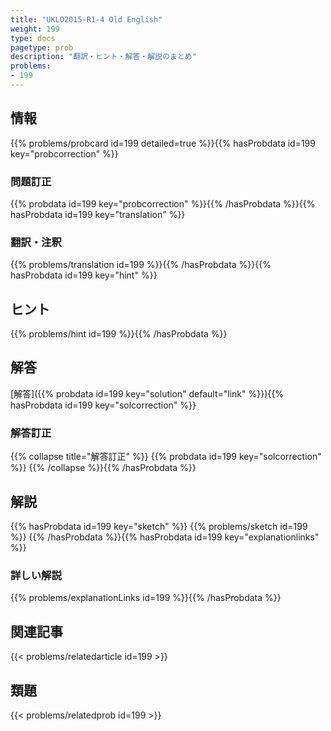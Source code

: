 ```yaml
---
title: "UKLO2015-R1-4 Old English"
weight: 199
type: docs
pagetype: prob
description: "翻訳・ヒント・解答・解説のまとめ"
problems: 
- 199
---
```


## 情報

{{% problems/probcard id=199 detailed=true %}}{{% hasProbdata id=199 key="probcorrection" %}}

### 問題訂正

{{% probdata id=199 key="probcorrection" %}}{{% /hasProbdata %}}{{% hasProbdata id=199 key="translation" %}}

### 翻訳・注釈

{{% problems/translation id=199 %}}{{% /hasProbdata %}}{{% hasProbdata id=199 key="hint" %}}

## ヒント

{{% problems/hint id=199 %}}{{% /hasProbdata %}}

## 解答

[解答]({{% probdata id=199 key="solution" default="link" %}}){{% hasProbdata id=199 key="solcorrection" %}}

### 解答訂正

{{% collapse title="解答訂正" %}}
{{% probdata id=199 key="solcorrection" %}}
{{% /collapse %}}{{% /hasProbdata %}}

## 解説

{{% hasProbdata id=199 key="sketch" %}}
{{% problems/sketch id=199 %}}
{{% /hasProbdata %}}{{% hasProbdata id=199 key="explanationlinks" %}}

### 詳しい解説

{{% problems/explanationLinks id=199 %}}{{% /hasProbdata %}}

## 関連記事

{{< problems/relatedarticle id=199 >}}

## 類題

{{< problems/relatedprob id=199 >}}
